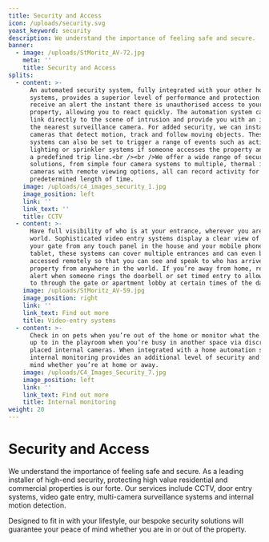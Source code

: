 ```yaml
---
title: Security and Access
icon: /uploads/security.svg
yoast_keyword: security
description: We understand the importance of feeling safe and secure.
banner:
  - image: /uploads/StMoritz_AV-72.jpg
    meta: ''
    title: Security and Access
splits:
  - content: >-
      An automated security system, fully integrated with your other home
      systems, provides a superior level of performance and protection. You can
      receive an alert the instant there is unauthorised access to your
      property, allowing you to react quickly. The automation system can also
      link directly to the scene of intrusion and provide you with an image from
      the nearest surveillance camera. For added security, we can install
      cameras that detect motion, track and follow moving objects. These clever
      systems can also be set to trigger a range of events such as activating
      lighting or sprinkler systems if someone accesses the property and crosses
      a predefined trip line.<br /><br />We offer a wide range of security
      solutions, from simple four camera systems to multiple, thermal imaging
      cameras with remote viewing options, all can record activity for a
      predetermined length of time.
    image: /uploads/c4_images_security_1.jpg
    image_position: left
    link: ''
    link_text: ''
    title: CCTV
  - content: >-
      Have full visibility of who is at your entrance, wherever you are in the
      world. Sophisticated video entry systems display a clear view of who is at
      your gate from any touch panel in the house and your mobile phone or
      tablet, these systems can cover multiple entrances and can even be
      accessed remotely so that you can see and speak to who has arrived at your
      property from anywhere in the world. If you’re away from home, receive an
      alert when someone rings the doorbell or set timed entry to allow access
      to through the gate or apartment lobby at certain times of the day.
    image: /uploads/StMoritz_AV-59.jpg
    image_position: right
    link: ''
    link_text: Find out more
    title: Video-entry systems
  - content: >-
      Check in on pets when you’re out of the home or monitor what the kids are
      up to in the playroom when you’re busy in another space via discreetly
      placed internal cameras. When integrated with a home automation system,
      internal monitoring provides an additional level of security and peace of
      mind whether you’re at home or away.
    image: /uploads/C4_Images_Security_7.jpg
    image_position: left
    link: ''
    link_text: Find out more
    title: Internal monitoring
weight: 20
---
```


# Security and Access

We understand the importance of feeling safe and secure. As a leading installer of high-end security, protecting high value residential and commercial properties is our forte. Our services include CCTV, door entry systems, video gate entry,​ multi-camera surveillance systems​ and internal motion detection.

Designed to fit in with your lifestyle, our bespoke security solutions will guarantee your peace of mind whether you are in or out of the property.
